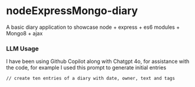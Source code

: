 # nodeExpressMongo-diary
A basic diary application to showcase node + express + es6 modules + Mongo8 + ajax



### LLM Usage

I have been using Github Copilot along with Chatgpt 4o, for assistance with the code, for example I used this prompt to generate initial entries

```
// create ten entries of a diary with date, owner, text and tags
```